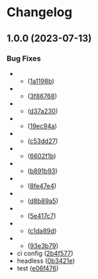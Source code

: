 # Changelog

## 1.0.0 (2023-07-13)


### Bug Fixes

* - ([1a1198b](https://github.com/a-zelenkov/unit-demo-cra/commit/1a1198b2bcba41b7e02b25bc41602911c3e0539d))
* - ([3f86768](https://github.com/a-zelenkov/unit-demo-cra/commit/3f86768320972e52c308b88c8e058212e0e19b8d))
* - ([d37a230](https://github.com/a-zelenkov/unit-demo-cra/commit/d37a230951c36d68647d3a9344deb1ad5e035e42))
* - ([19ec94a](https://github.com/a-zelenkov/unit-demo-cra/commit/19ec94a98ee3d052c155cf5ad1d37cc8fa2be902))
* - ([c53dd27](https://github.com/a-zelenkov/unit-demo-cra/commit/c53dd275d722e98e0f67eaf2883fda8ee1856147))
* - ([6602f1b](https://github.com/a-zelenkov/unit-demo-cra/commit/6602f1b257446b57917fe9eb7bef336523e3d7ab))
* - ([b891b93](https://github.com/a-zelenkov/unit-demo-cra/commit/b891b93cc89629f2e264a2ecad74bb055ca786ed))
* - ([8fe47e4](https://github.com/a-zelenkov/unit-demo-cra/commit/8fe47e47bf5a021a3788815dc0a1649c9b9ce323))
* - ([d8b89a5](https://github.com/a-zelenkov/unit-demo-cra/commit/d8b89a53a175e3db5bcf7dbb9b7030d14fdea1d0))
* - ([5e417c7](https://github.com/a-zelenkov/unit-demo-cra/commit/5e417c7cc84862759f5d3639fca156b8b4e7961c))
* - ([c1da89d](https://github.com/a-zelenkov/unit-demo-cra/commit/c1da89d67629e5b1fb669a7ec28dfb5d4bd2ad81))
* - ([93e3b79](https://github.com/a-zelenkov/unit-demo-cra/commit/93e3b7985c8bc06acb1912460769a5805776d762))
* ci config ([2b4f577](https://github.com/a-zelenkov/unit-demo-cra/commit/2b4f5771fe3c9c0d3c899393bf6b6b92be1cf3d7))
* headless ([0b3421e](https://github.com/a-zelenkov/unit-demo-cra/commit/0b3421ef66a5e2756b7811f92cf1f7942d8105c8))
* test ([e06f476](https://github.com/a-zelenkov/unit-demo-cra/commit/e06f47648b837fe1f9857a326ed728f7f3554eae))
